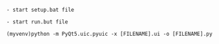 ```
- start setup.bat file
```
```
- start run.but file
```
```
(myvenv)python -m PyQt5.uic.pyuic -x [FILENAME].ui -o [FILENAME].py
```